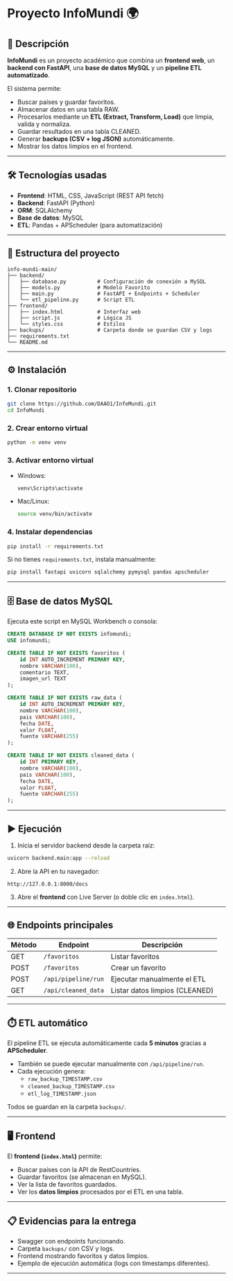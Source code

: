 # Proyecto InfoMundi 🌍

## 📌 Descripción
**InfoMundi** es un proyecto académico que combina un **frontend web**, un **backend con FastAPI**, una **base de datos MySQL** y un **pipeline ETL automatizado**.  

El sistema permite:  
- Buscar países y guardar favoritos.  
- Almacenar datos en una tabla RAW.  
- Procesarlos mediante un **ETL (Extract, Transform, Load)** que limpia, valida y normaliza.  
- Guardar resultados en una tabla CLEANED.  
- Generar **backups (CSV + log JSON)** automáticamente.  
- Mostrar los datos limpios en el frontend.  

---

## 🛠️ Tecnologías usadas
- **Frontend**: HTML, CSS, JavaScript (REST API fetch)  
- **Backend**: FastAPI (Python)  
- **ORM**: SQLAlchemy  
- **Base de datos**: MySQL  
- **ETL**: Pandas + APScheduler (para automatización)  

---

## 📂 Estructura del proyecto
```
info-mundi-main/
├── backend/
│   ├── database.py          # Configuración de conexión a MySQL
│   ├── models.py            # Modelo Favorito
│   ├── main.py              # FastAPI + Endpoints + Scheduler
│   └── etl_pipeline.py      # Script ETL
├── frontend/
│   ├── index.html           # Interfaz web
│   ├── script.js            # Lógica JS
│   └── styles.css           # Estilos
├── backups/                 # Carpeta donde se guardan CSV y logs
├── requirements.txt
└── README.md
```

---

## ⚙️ Instalación

### 1. Clonar repositorio
```bash
git clone https://github.com/DAAO1/InfoMundi.git
cd InfoMundi
```

### 2. Crear entorno virtual
```bash
python -m venv venv
```

### 3. Activar entorno virtual
- Windows:
  ```bash
  venv\Scripts\activate
  ```
- Mac/Linux:
  ```bash
  source venv/bin/activate
  ```

### 4. Instalar dependencias
```bash
pip install -r requirements.txt
```
Si no tienes `requirements.txt`, instala manualmente:
```bash
pip install fastapi uvicorn sqlalchemy pymysql pandas apscheduler
```

---

## 🗄️ Base de datos MySQL

Ejecuta este script en MySQL Workbench o consola:

```sql
CREATE DATABASE IF NOT EXISTS infomundi;
USE infomundi;

CREATE TABLE IF NOT EXISTS favoritos (
    id INT AUTO_INCREMENT PRIMARY KEY,
    nombre VARCHAR(100),
    comentario TEXT,
    imagen_url TEXT
);

CREATE TABLE IF NOT EXISTS raw_data (
    id INT AUTO_INCREMENT PRIMARY KEY,
    nombre VARCHAR(100),
    pais VARCHAR(100),
    fecha DATE,
    valor FLOAT,
    fuente VARCHAR(255)
);

CREATE TABLE IF NOT EXISTS cleaned_data (
    id INT PRIMARY KEY,
    nombre VARCHAR(100),
    pais VARCHAR(100),
    fecha DATE,
    valor FLOAT,
    fuente VARCHAR(255)
);
```

---

## ▶️ Ejecución

1. Inicia el servidor backend desde la carpeta raíz:
```bash
uvicorn backend.main:app --reload
```

2. Abre la API en tu navegador:
```
http://127.0.0.1:8000/docs
```

3. Abre el **frontend** con Live Server (o doble clic en `index.html`).

---

## 🌐 Endpoints principales

| Método | Endpoint             | Descripción |
|--------|----------------------|-------------|
| GET    | `/favoritos`         | Listar favoritos |
| POST   | `/favoritos`         | Crear un favorito |
| POST   | `/api/pipeline/run`  | Ejecutar manualmente el ETL |
| GET    | `/api/cleaned_data`  | Listar datos limpios (CLEANED) |

---

## ⏱️ ETL automático
El pipeline ETL se ejecuta automáticamente cada **5 minutos** gracias a **APScheduler**.  
- También se puede ejecutar manualmente con `/api/pipeline/run`.  
- Cada ejecución genera:  
  - `raw_backup_TIMESTAMP.csv`  
  - `cleaned_backup_TIMESTAMP.csv`  
  - `etl_log_TIMESTAMP.json`  

Todos se guardan en la carpeta `backups/`.

---

## 🖥️ Frontend
El **frontend (`index.html`)** permite:  
- Buscar países con la API de RestCountries.  
- Guardar favoritos (se almacenan en MySQL).  
- Ver la lista de favoritos guardados.  
- Ver los **datos limpios** procesados por el ETL en una tabla.

---

## 📋 Evidencias para la entrega
- Swagger con endpoints funcionando.  
- Carpeta `backups/` con CSV y logs.  
- Frontend mostrando favoritos y datos limpios.  
- Ejemplo de ejecución automática (logs con timestamps diferentes).  

---

